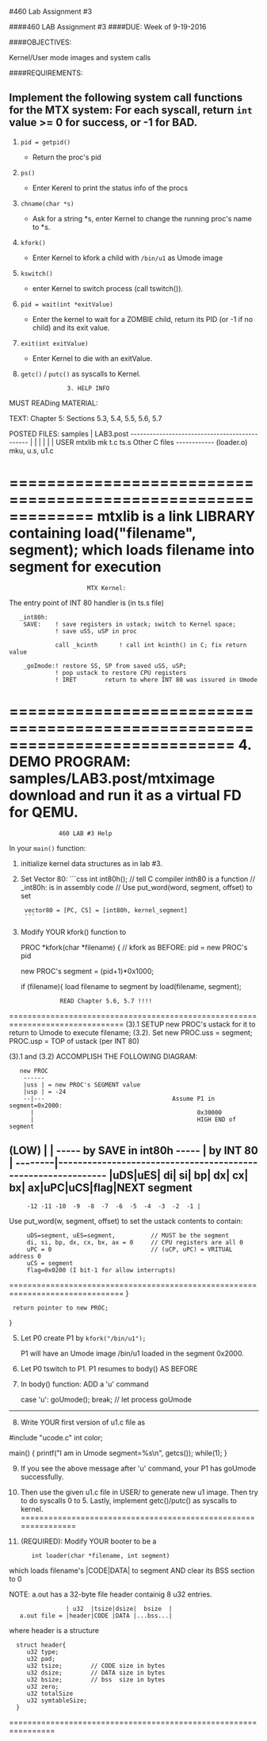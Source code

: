 #460 Lab Assignment \#3

####460 LAB Assignment \#3
####DUE: Week of 9-19-2016

####OBJECTIVES:

   Kernel/User mode images and system calls

####REQUIREMENTS:

   Implement the following system call functions for the MTX system:
   For each syscall, return `int` value >= 0 for success, or -1 for BAD.
----------------------------------------------------------------------------
1. `pid = getpid()`
    * Return the proc's pid

2. `ps()`  
    * Enter Kerenl to print the status info of the procs

3. `chname(char *s)`
    * Ask for a string *s, enter Kernel to change the running proc's name to *s.

4. `kfork()`
    * Enter Kernel to kfork a child with `/bin/u1` as Umode image

5. `kswitch()`
    * enter Kernel to switch process (call tswitch()).

6. `pid = wait(int *exitValue)`
    * Enter the kernel to wait for a ZOMBIE child, return its PID (or -1 if no child) and its exit value.

7. `exit(int exitValue)`
    * Enter Kernel to die with an exitValue.

8. `getc()` / `putc()` as syscalls to Kernel.



                    3. HELP INFO

MUST READing MATERIAL:

TEXT: Chapter 5: Sections 5.3, 5.4, 5.5, 5.6, 5.7



POSTED FILES:
                    samples
                      |
                     LAB3.post
            ----------------------------------------------
             |              |        |   |    |         |
            USER          mtxlib     mk t.c ts.s  Other C files
        ------------    (loader.o)  
       mku, u.s, u1.c

=============================================================
      mtxlib is a link LIBRARY containing
             load("filename", segment);
      which loads filename into segment for execution
============================================================

                          MTX Kernel:

The entry point of  INT 80 handler is (in ts.s file)

       _int80h:
        SAVE:    ! save registers in ustack; switch to Kernel space;
                 ! save uSS, uSP in proc

                 call _kcinth      ! call int kcinth() in C; fix return value

        _goImode:! restore SS, SP from saved uSS, uSP;
                 ! pop ustack to restore CPU registers
                 ! IRET        return to where INT 80 was issured in Umode

============================================================================
4. DEMO PROGRAM:
                  samples/LAB3.post/mtximage
   download and run it as a virtual FD for QEMU.
============================================================================

                  460 LAB #3 Help

In your `main()` function:

1. initialize kernel data structures as in lab #3.

2. Set Vector 80:
        ```css
        int int80h();    // tell C compiler inth80 is a function
                         // _int80h: is in assembly code
        // Use put_word(word, segment, offset) to set

        vector80 = [PC, CS] = [int80h, kernel_segment]
        ```

3. Modify YOUR kfork() function to

   PROC *kfork(char *filename)
   {
     // kfork as BEFORE: pid = new PROC's pid

     new PROC's segment = (pid+1)*0x1000;

     if (filename){
         load filename to segment by load(filename, segment);

                  READ Chapter 5.6, 5.7 !!!!
===============================================================================
(3).1    SETUP new PROC's ustack for it to return to Umode to execute filename;
(3.2).   Set new PROC.uss = segment;
                 PROC.usp = TOP of ustack (per INT 80)

(3).1 and (3.2) ACCOMPLISH THE FOLLOWING DIAGRAM:         

       new PROC
        ------
        |uss | = new PROC's SEGMENT value
        |usp | = -24                                    
        --|---                                    Assume P1 in segment=0x2000:
          |                                              0x30000  
          |                                              HIGH END of segment
  (LOW) | |   ----- by SAVE in int80h ----- | by INT 80  |
  --------|-------------------------------------------------------------
        |uDS|uES| di| si| bp| dx| cx| bx| ax|uPC|uCS|flag|NEXT segment
  ----------------------------------------------------------------------
         -12 -11 -10  -9  -8  -7  -6  -5  -4  -3  -2  -1 |

Use put_word(w, segment, offset) to set the ustack contents to contain:

         uDS=segment, uES=segment,          // MUST be the segment
         di, si, bp, dx, cx, bx, ax = 0     // CPU registers are all 0
         uPC = 0                            // (uCP, uPC) = VRITUAL address 0
         uCS = segment
         flag=0x0200 (I bit-1 for allow interrupts)
===============================================================================
     }

     return pointer to new PROC;
   }

5. Let P0 create P1 by
   `kfork("/bin/u1");`

   P1 will have an Umode image /bin/u1 loaded in the segment 0x2000.

6. Let P0 tswitch to P1. P1 resumes to body() AS BEFORE

7. In body() function: ADD a 'u' command

      case 'u': goUmode();  break;   // let process goUmode
-----------------------------------------------------------------------

8. Write YOUR first version of u1.c file as


#include "ucode.c"
int color;

main()
{
   printf("I am in Umode segment=%s\n", getcs());
   while(1);
}

9. If you see the above message after 'u' command,
   your P1 has goUmode successfully.


10. Then use the given u1.c file in USER/ to generate new u1 image.
    Then try to do syscalls 0 to 5.
    Lastly, implement getc()/putc() as syscalls to kernel.
===============================================================

11. (REQUIRED): Modify YOUR booter to be a

           int loader(char *filename, int segment)

 which loads filename's |CODE|DATA| to segment AND clear its BSS section to 0

 NOTE: a.out has a 32-byte file header containig 8 u32 entries.

                    | u32  |tsize|dsize|  bsize  |   
       a.out file = |header|CODE |DATA |...bss...|

where header is a structure

      struct header{
         u32 type;          
         u32 pad;
         u32 tsize;        // CODE size in bytes
         u32 dsize;        // DATA size in bytes
         u32 bsize;        // bss  size in bytes
         u32 zero;
         u32 totalSize
         u32 symtableSize;
      }
================================================================
